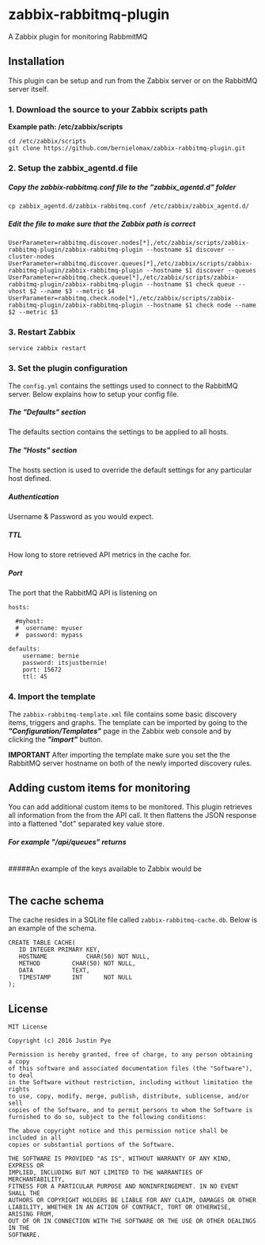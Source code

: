 # zabbix-rabbitmq-plugin
A Zabbix plugin for monitoring RabbmitMQ

## Installation

This plugin can be setup and run from the Zabbix server or on the RabbitMQ server itself.


### 1. Download the source to your Zabbix scripts path

**Example path: /etc/zabbix/scripts**

``` 
cd /etc/zabbix/scripts
git clone https://github.com/bernielomax/zabbix-rabbitmq-plugin.git
```

### 2. Setup the zabbix_agentd.d file

##### Copy the zabbix-rabbitmq.conf file to the "zabbix_agentd.d" folder
```
cp zabbix_agentd.d/zabbix-rabbitmq.conf /etc/zabbix/zabbix_agentd.d/
```

##### Edit the file to make sure that the Zabbix path is correct
```
UserParameter=rabbitmq.discover.nodes[*],/etc/zabbix/scripts/zabbix-rabbitmq-plugin/zabbix-rabbitmq-plugin --hostname $1 discover --cluster-nodes
UserParameter=rabbitmq.discover.queues[*],/etc/zabbix/scripts/zabbix-rabbitmq-plugin/zabbix-rabbitmq-plugin --hostname $1 discover --queues
UserParameter=rabbitmq.check.queue[*],/etc/zabbix/scripts/zabbix-rabbitmq-plugin/zabbix-rabbitmq-plugin --hostname $1 check queue --vhost $2 --name $3 --metric $4
UserParameter=rabbitmq.check.node[*],/etc/zabbix/scripts/zabbix-rabbitmq-plugin/zabbix-rabbitmq-plugin --hostname $1 check node --name $2 --metric $3
```

### 3. Restart Zabbix

```
service zabbix restart
```

### 3. Set the plugin configuration

The `config.yml` contains the settings used to connect to the RabbitMQ server. Below explains how to setup your config file.

##### The "Defaults" section

The defaults section contains the settings to be applied to all hosts.

##### The "Hosts" section

The hosts section is used to override the default settings for any particular host defined.

##### Authentication

Username & Password as you would expect.

##### TTL

How long to store retrieved API metrics in the cache for.

##### Port

The port that the RabbitMQ API is listening on

```
hosts:

  #myhost:
  #  username: myuser
  #  password: mypass

defaults:
    username: bernie
    password: itsjustbernie!
    port: 15672
    ttl: 45

```

### 4. Import the template

The `zabbix-rabbitmq-template.xml` file contains some basic discovery items, triggers and graphs. The template can be imported by going to the ***"Configuration/Templates"*** page in the Zabbix web console and by clicking the ***"import"*** button. 

**IMPORTANT** After importing the template make sure you set the the RabbitMQ server hostname on both of the newly imported discovery rules.

## Adding custom items for monitoring

You can add additional custom items to be monitored. This plugin retrieves all information from the from the API call. It then flattens the JSON response into a flattened "dot" separated key value store.

##### For example "/api/queues" returns

```

```

#####An example of the keys available to Zabbix would be

```

```

## The cache schema

The cache resides in a SQLite file called `zabbix-rabbitmq-cache.db`. Below is an example of the schema.

```
CREATE TABLE CACHE(
   ID INTEGER PRIMARY KEY,
   HOSTNAME           CHAR(50) NOT NULL,
   METHOD         CHAR(50) NOT NULL,
   DATA           TEXT, 
   TIMESTAMP      INT      NOT NULL
);
```

## License

```
MIT License

Copyright (c) 2016 Justin Pye

Permission is hereby granted, free of charge, to any person obtaining a copy
of this software and associated documentation files (the "Software"), to deal
in the Software without restriction, including without limitation the rights
to use, copy, modify, merge, publish, distribute, sublicense, and/or sell
copies of the Software, and to permit persons to whom the Software is
furnished to do so, subject to the following conditions:

The above copyright notice and this permission notice shall be included in all
copies or substantial portions of the Software.

THE SOFTWARE IS PROVIDED "AS IS", WITHOUT WARRANTY OF ANY KIND, EXPRESS OR
IMPLIED, INCLUDING BUT NOT LIMITED TO THE WARRANTIES OF MERCHANTABILITY,
FITNESS FOR A PARTICULAR PURPOSE AND NONINFRINGEMENT. IN NO EVENT SHALL THE
AUTHORS OR COPYRIGHT HOLDERS BE LIABLE FOR ANY CLAIM, DAMAGES OR OTHER
LIABILITY, WHETHER IN AN ACTION OF CONTRACT, TORT OR OTHERWISE, ARISING FROM,
OUT OF OR IN CONNECTION WITH THE SOFTWARE OR THE USE OR OTHER DEALINGS IN THE
SOFTWARE.

```